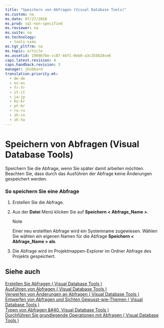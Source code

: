 ```yaml
---
title: "Speichern von Abfragen (Visual Database Tools)"
ms.custom: na
ms.date: 07/27/2016
ms.prod: sql-non-specified
ms.reviewer: na
ms.suite: na
ms.technology: 
  - tools-ssms
ms.tgt_pltfrm: na
ms.topic: article
ms.assetid: 1909b7be-cc87-44f1-9eb0-a3c355628ce6
caps.latest.revision: 4
caps.handback.revision: 3
manager: jhubbard
translation.priority.mt: 
  - de-de
  - es-es
  - fr-fr
  - it-it
  - ja-jp
  - ko-kr
  - pt-br
  - ru-ru
  - zh-cn
  - zh-tw
---
```

# Speichern von Abfragen (Visual Database Tools)
Speichern Sie die Abfrage, wenn Sie später damit arbeiten möchten. Beachten Sie, dass durch das Ausführen der Abfrage keine Änderungen gespeichert werden.  
  
### So speichern Sie eine Abfrage  
  
1.  Erstellen Sie die Abfrage.  
  
2.  Aus der **Datei** Menü klicken Sie auf **Speichern < Abfrage\_Name >**.  
  
    > [!NOTE]  
    > Einer neu erstellten Abfrage wird ein Systemname zugewiesen. Wählen Sie wählen ein eigenen Namen für die Abfrage **Speichern < Abfrage\_Name > als**.  
  
3.  Die Abfrage wird im Projektmappen-Explorer im Ordner Abfrage des Projekts gespeichert.  
  
## Siehe auch  
[Erstellen Sie Abfragen &#40; Visual Database Tools &#41;](../content/Create-Queries--Visual-Database-Tools-.md)  
[Ausführen von Abfragen &#40; Visual Database Tools &#41;](../content/Run-Queries--Visual-Database-Tools-.md)  
[Verwerfen von Änderungen an Abfragen &#40; Visual Database Tools &#41;](../content/Discard-Changes-Made-to-Queries--Visual-Database-Tools-.md)  
[Entwerfen von Abfragen und Sichten Gewusst-wie-Themen &#40; Visual Database Tools &#41;](../content/Design-Queries-and-Views-How-to-Topics--Visual-Database-Tools-.md)  
[Typen von Abfragen &#40. Visual Database Tools &#41;](../content/Types-of-Queries--Visual-Database-Tools-.md)  
[Durchführen Sie grundlegende Operationen mit Abfragen &#40; Visual Database Tools &#41;](../content/Perform-Basic-Operations-with-Queries--Visual-Database-Tools-.md)  
  
